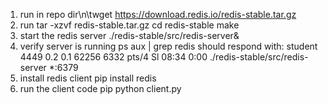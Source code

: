 1. run in repo dir\n\twget https://download.redis.io/redis-stable.tar.gz
2. run
    tar -xzvf redis-stable.tar.gz
    cd redis-stable
    make
3. start the redis server
    ./redis-stable/src/redis-server&
4. verify server is running
    ps aux | grep redis
    should respond with:
        student    4449  0.2  0.1  62256  6332 pts/4    Sl   08:34   0:00 ./redis-stable/src/redis-server *:6379
5. install redis client 
    pip install redis
5. run the client code pip
    python client.py 